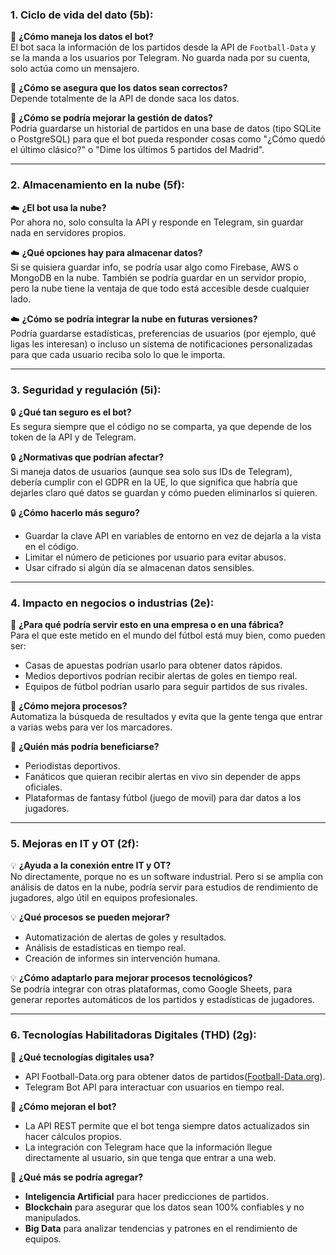 ### **1. Ciclo de vida del dato (5b):**  
📌 **¿Cómo maneja los datos el bot?**  
El bot saca la información de los partidos desde la API de `Football-Data` y se la manda a los usuarios por Telegram. No guarda nada por su cuenta, solo actúa como un mensajero.  

📌 **¿Cómo se asegura que los datos sean correctos?**  
Depende totalmente de la API de donde saca los datos.

📌 **¿Cómo se podría mejorar la gestión de datos?**  
Podría guardarse un historial de partidos en una base de datos (tipo SQLite o PostgreSQL) para que el bot pueda responder cosas como "¿Cómo quedó el último clásico?" o "Dime los últimos 5 partidos del Madrid".  

---

### **2. Almacenamiento en la nube (5f):**  
☁️ **¿El bot usa la nube?**  
Por ahora no, solo consulta la API y responde en Telegram, sin guardar nada en servidores propios.  

☁️ **¿Qué opciones hay para almacenar datos?**  
Si se quisiera guardar info, se podría usar algo como Firebase, AWS o MongoDB en la nube. También se podría guardar en un servidor propio, pero la nube tiene la ventaja de que todo está accesible desde cualquier lado.  

☁️ **¿Cómo se podría integrar la nube en futuras versiones?**  
Podría guardarse estadísticas, preferencias de usuarios (por ejemplo, qué ligas les interesan) o incluso un sistema de notificaciones personalizadas para que cada usuario reciba solo lo que le importa.  

---

### **3. Seguridad y regulación (5i):**  
🔒 **¿Qué tan seguro es el bot?**  
Es segura siempre que el código no se comparta, ya que depende de los token de la API y de Telegram.  

🔒 **¿Normativas que podrían afectar?**  
Si maneja datos de usuarios (aunque sea solo sus IDs de Telegram), debería cumplir con el GDPR en la UE, lo que significa que habría que dejarles claro qué datos se guardan y cómo pueden eliminarlos si quieren.  

🔒 **¿Cómo hacerlo más seguro?**  
- Guardar la clave API en variables de entorno en vez de dejarla a la vista en el código.  
- Limitar el número de peticiones por usuario para evitar abusos.  
- Usar cifrado si algún día se almacenan datos sensibles.  

---

### **4. Impacto en negocios o industrias (2e):**  
💼 **¿Para qué podría servir esto en una empresa o en una fábrica?**  
Para el que este metido en el mundo del fútbol está muy bien, como pueden ser:  
- Casas de apuestas podrían usarlo para obtener datos rápidos.  
- Medios deportivos podrían recibir alertas de goles en tiempo real.  
- Equipos de fútbol podrían usarlo para seguir partidos de sus rivales.  

💼 **¿Cómo mejora procesos?**  
Automatiza la búsqueda de resultados y evita que la gente tenga que entrar a varias webs para ver los marcadores.  

💼 **¿Quién más podría beneficiarse?**  
- Periodistas deportivos.  
- Fanáticos que quieran recibir alertas en vivo sin depender de apps oficiales.  
- Plataformas de fantasy fútbol (juego de movil) para dar datos a los jugadores.  

---

### **5. Mejoras en IT y OT (2f):**  
💡 **¿Ayuda a la conexión entre IT y OT?**  
No directamente, porque no es un software industrial. Pero si se amplía con análisis de datos en la nube, podría servir para estudios de rendimiento de jugadores, algo útil en equipos profesionales.  

💡 **¿Qué procesos se pueden mejorar?**  
- Automatización de alertas de goles y resultados.  
- Análisis de estadísticas en tiempo real.  
- Creación de informes sin intervención humana.  

💡 **¿Cómo adaptarlo para mejorar procesos tecnológicos?**  
Se podría integrar con otras plataformas, como Google Sheets, para generar reportes automáticos de los partidos y estadísticas de jugadores.  

---

### **6. Tecnologías Habilitadoras Digitales (THD) (2g):**  
🚀 **¿Qué tecnologías digitales usa?**  
- API Football-Data.org para obtener datos de partidos([Football-Data.org](https://www.football-data.org/)).  
- Telegram Bot API para interactuar con usuarios en tiempo real.  

🚀 **¿Cómo mejoran el bot?**  
- La API REST permite que el bot tenga siempre datos actualizados sin hacer cálculos propios.  
- La integración con Telegram hace que la información llegue directamente al usuario, sin que tenga que entrar a una web.  

🚀 **¿Qué más se podría agregar?**  
- **Inteligencia Artificial** para hacer predicciones de partidos.  
- **Blockchain** para asegurar que los datos sean 100% confiables y no manipulados.  
- **Big Data** para analizar tendencias y patrones en el rendimiento de equipos.  
